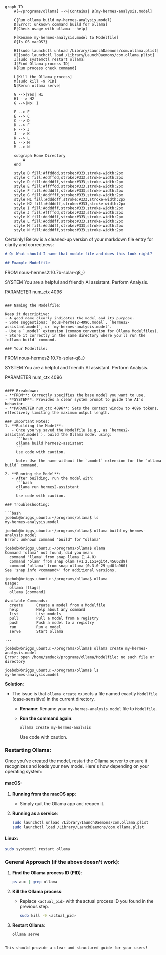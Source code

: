 ```mermaid
graph TD
    A[~/programs/ollama] -->|Contains| B[my-hermes-analysis.model]
    
    C[Run ollama build my-hermes-analysis.model]
    D[Error: unknown command build for ollama]
    E[Check usage with ollama --help]

    F[Rename my-hermes-analysis.model to Modelfile]
    G{Is OS macOS?}
    
    H1[sudo launchctl unload /Library/LaunchDaemons/com.ollama.plist]
    H2[sudo launchctl load /Library/LaunchDaemons/com.ollama.plist]
    I[sudo systemctl restart ollama]
    J[Find Ollama process ID]
    K[Run process check command]
    
    L[Kill the Ollama process]
    M[sudo kill -9 PID]
    N[Rerun ollama serve]

    G -->|Yes| H1
    H1 --> H2
    G -->|No| I

    F --> E
    E --> C
    C --> D
    D --> F
    F --> J
    J --> K
    K --> L
    L --> M
    M --> N

    subgraph Home Directory
        A
    end

    style B fill:#ffdddd,stroke:#333,stroke-width:2px
    style C fill:#ddffdd,stroke:#333,stroke-width:2px
    style D fill:#ddddff,stroke:#333,stroke-width:2px
    style E fill:#ffffdd,stroke:#333,stroke-width:2px
    style F fill:#ddddff,stroke:#333,stroke-width:2px
    style G fill:#ddffff,stroke:#333,stroke-width:2px
    style H1 fill:#ddddff,stroke:#333,stroke-width:2px
    style H2 fill:#ddddff,stroke:#333,stroke-width:2px
    style I fill:#ddddff,stroke:#333,stroke-width:2px
    style J fill:#ffffdd,stroke:#333,stroke-width:2px
    style K fill:#ddddff,stroke:#333,stroke-width:2px
    style L fill:#ddddff,stroke:#333,stroke-width:2px
    style M fill:#ddddff,stroke:#333,stroke-width:2px
    style N fill:#ddddff,stroke:#333,stroke-width:2px
```


Certainly! Below is a cleaned-up version of your markdown file entry for clarity and correctness:

```markdown
# Q: What should I name that module file and does this look right?

## Example Modelfile

```
FROM nous-hermes2:10.7b-solar-q8_0

SYSTEM You are a helpful and friendly AI assistant. Perform Analysis.

PARAMETER num_ctx 4096
```

### Naming the Modelfile:

Keep it descriptive:
- A good name clearly indicates the model and its purpose.
- Some suggestions: `nous-hermes2-4096.model`, `hermes2-assistant.model`, or `my-hermes-analysis.model`.
- Use a `.model` extension (common convention for Ollama Modelfiles).
- Store it correctly in the same directory where you'll run the `ollama build` command.

### Your Modelfile:

```
FROM nous-hermes2:10.7b-solar-q8_0

SYSTEM You are a helpful and friendly AI assistant. Perform Analysis.

PARAMETER num_ctx 4096
```

#### Breakdown:
- **FROM**: Correctly specifies the base model you want to use.
- **SYSTEM**: Provides a clear system prompt to guide the AI's behavior.
- **PARAMETER num_ctx 4096**: Sets the context window to 4096 tokens, effectively limiting the maximum output length.

### Important Notes:
1. **Building the Model**:
   - Once you've saved the Modelfile (e.g., as `hermes2-assistant.model`), build the Ollama model using:
     ```bash
     ollama build hermes2-assistant
     ```
     Use code with caution.
   
   - Note: Use the name without the `.model` extension for the `ollama build` command.

2. **Running the Model**:
   - After building, run the model with:
     ```bash
     ollama run hermes2-assistant
     ```
     Use code with caution.

### Troubleshooting:

```bash
joebob@briggs_ubuntu:~/programs/ollama$ ls
my-hermes-analysis.model

joebob@briggs_ubuntu:~/programs/ollama$ ollama build my-hermes-analysis.model 
Error: unknown command "build" for "ollama"

joebob@briggs_ubuntu:~/programs/ollama$ olama
Command 'olama' not found, did you mean:
  command 'llama' from snap llama (1.4.0)
  command 'olam' from snap olam (v1.2.151+git4.45662d9)
  command 'ollama' from snap ollama (0.3.0-29-gd0fa960)
See 'snap info <command>' for additional versions.

joebob@briggs_ubuntu:~/programs/ollama$ ollama
Usage:
  ollama [flags]
  ollama [command]

Available Commands:
  create      Create a model from a Modelfile
  help        Help about any command
  list        List models
  pull        Pull a model from a registry
  push        Push a model to a registry
  run         Run a model
  serve       Start ollama

...

joebob@briggs_ubuntu:~/programs/ollama$ ollama create my-hermes-analysis.model 
Error: open /home/smduck/programs/ollama/Modelfile: no such file or directory

joebob@briggs_ubuntu:~/programs/ollama$ ls
my-hermes-analysis.model
```

**Solution**:
- The issue is that `ollama create` expects a file named exactly `Modelfile` (case-sensitive) in the current directory.
  
  - **Rename**: Rename your `my-hermes-analysis.model` file to `Modelfile`.
  - **Run the command again**:
    ```bash
    ollama create my-hermes-analysis
    ```
    
    Use code with caution.

### Restarting Ollama:

Once you've created the model, restart the Ollama server to ensure it recognizes and loads your new model. Here's how depending on your operating system:

#### macOS:
1. **Running from the macOS app**:
   - Simply quit the Ollama app and reopen it.
   
2. **Running as a service**:
   ```bash
   sudo launchctl unload /Library/LaunchDaemons/com.ollama.plist
   sudo launchctl load /Library/LaunchDaemons/com.ollama.plist
   ```

#### Linux:
```bash
sudo systemctl restart ollama
```

### General Approach (if the above doesn't work):
1. **Find the Ollama process ID (PID)**:
    ```bash
    ps aux | grep ollama
    ```
   
2. **Kill the Ollama process**:
   - Replace `<actual_pid>` with the actual process ID you found in the previous step.
     ```bash
     sudo kill -9 <actual_pid>
     ```

3. **Restart Ollama**:
    ```bash
    ollama serve
    ```
```

This should provide a clear and structured guide for your users!
